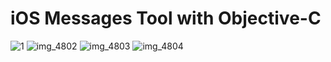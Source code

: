 # iOS Messages Tool with Objective-C


![1](https://user-images.githubusercontent.com/19948619/28876464-f926991c-77a1-11e7-961c-83328cbd3850.png)
![img_4802](https://user-images.githubusercontent.com/19948619/28876470-fd341502-77a1-11e7-8eec-ff466412a8a4.PNG)
![img_4803](https://user-images.githubusercontent.com/19948619/28876471-fd53a4f8-77a1-11e7-9502-2ab1206a50d5.PNG)
![img_4804](https://user-images.githubusercontent.com/19948619/28876472-fd656db4-77a1-11e7-87b9-ed10f1da678c.PNG)





